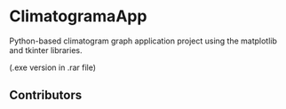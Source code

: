 # ClimatogramaApp
Python-based climatogram graph application project using the matplotlib and tkinter libraries.

(.exe version in .rar file)

## Contributors

